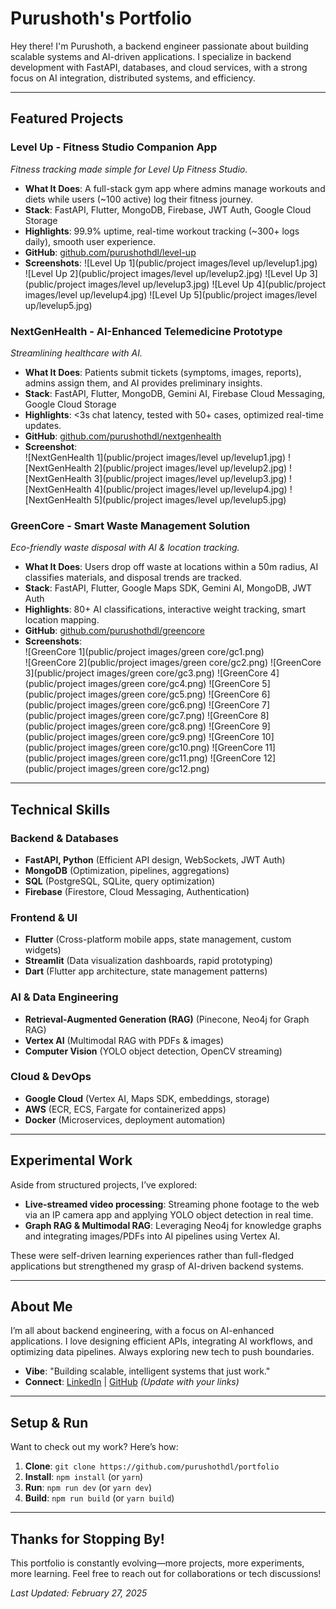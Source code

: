 # Purushoth's Portfolio

Hey there! I'm Purushoth, a backend engineer passionate about building scalable systems and AI-driven applications. I specialize in backend development with FastAPI, databases, and cloud services, with a strong focus on AI integration, distributed systems, and efficiency.

---

## Featured Projects

### Level Up - Fitness Studio Companion App
*Fitness tracking made simple for Level Up Fitness Studio.*

- **What It Does**: A full-stack gym app where admins manage workouts and diets while users (~100 active) log their fitness journey.
- **Stack**: FastAPI, Flutter, MongoDB, Firebase, JWT Auth, Google Cloud Storage
- **Highlights**: 99.9% uptime, real-time workout tracking (~300+ logs daily), smooth user experience.
- **GitHub**: [github.com/purushothdl/level-up](https://github.com/purushothdl/level-up) 
- **Screenshots**:
  ![Level Up 1](public/project images/level up/levelup1.jpg)  
  ![Level Up 2](public/project images/level up/levelup2.jpg)
  ![Level Up 3](public/project images/level up/levelup3.jpg)
  ![Level Up 4](public/project images/level up/levelup4.jpg)
  ![Level Up 5](public/project images/level up/levelup5.jpg)
  
### NextGenHealth - AI-Enhanced Telemedicine Prototype
*Streamlining healthcare with AI.*

- **What It Does**: Patients submit tickets (symptoms, images, reports), admins assign them, and AI provides preliminary insights.
- **Stack**: FastAPI, Flutter, MongoDB, Gemini AI, Firebase Cloud Messaging, Google Cloud Storage
- **Highlights**: <3s chat latency, tested with 50+ cases, optimized real-time updates.
- **GitHub**: [github.com/purushothdl/nextgenhealth](https://github.com/purushothdl/nextgenhealth)  
- **Screenshot**:  
  ![NextGenHealth 1](public/project images/level up/levelup1.jpg)
  ![NextGenHealth 2](public/project images/level up/levelup2.jpg)
  ![NextGenHealth 3](public/project images/level up/levelup3.jpg)
  ![NextGenHealth 4](public/project images/level up/levelup4.jpg)
  ![NextGenHealth 5](public/project images/level up/levelup5.jpg)
    
### GreenCore - Smart Waste Management Solution
*Eco-friendly waste disposal with AI & location tracking.*

- **What It Does**: Users drop off waste at locations within a 50m radius, AI classifies materials, and disposal trends are tracked.
- **Stack**: FastAPI, Flutter, Google Maps SDK, Gemini AI, MongoDB, JWT Auth
- **Highlights**: 80+ AI classifications, interactive weight tracking, smart location mapping.
- **GitHub**: [github.com/purushothdl/greencore](https://github.com/purushothdl/green-core) 
- **Screenshots**:  
  ![GreenCore 1](public/project images/green core/gc1.png)  
  ![GreenCore 2](public/project images/green core/gc2.png)
  ![GreenCore 3](public/project images/green core/gc3.png)
  ![GreenCore 4](public/project images/green core/gc4.png)
  ![GreenCore 5](public/project images/green core/gc5.png)
  ![GreenCore 6](public/project images/green core/gc6.png) 
  ![GreenCore 7](public/project images/green core/gc7.png)
  ![GreenCore 8](public/project images/green core/gc8.png)
  ![GreenCore 9](public/project images/green core/gc9.png)
  ![GreenCore 10](public/project images/green core/gc10.png)
  ![GreenCore 11](public/project images/green core/gc11.png)
  ![GreenCore 12](public/project images/green core/gc12.png)


---

## Technical Skills

### Backend & Databases
- **FastAPI, Python** (Efficient API design, WebSockets, JWT Auth)
- **MongoDB** (Optimization, pipelines, aggregations)
- **SQL** (PostgreSQL, SQLite, query optimization)
- **Firebase** (Firestore, Cloud Messaging, Authentication)

### Frontend & UI
- **Flutter** (Cross-platform mobile apps, state management, custom widgets)
- **Streamlit** (Data visualization dashboards, rapid prototyping)
- **Dart** (Flutter app architecture, state management patterns)

### AI & Data Engineering
- **Retrieval-Augmented Generation (RAG)** (Pinecone, Neo4j for Graph RAG)
- **Vertex AI** (Multimodal RAG with PDFs & images)
- **Computer Vision** (YOLO object detection, OpenCV streaming)

### Cloud & DevOps
- **Google Cloud** (Vertex AI, Maps SDK, embeddings, storage)
- **AWS** (ECR, ECS, Fargate for containerized apps)
- **Docker** (Microservices, deployment automation)

---

## Experimental Work
Aside from structured projects, I’ve explored:
- **Live-streamed video processing**: Streaming phone footage to the web via an IP camera app and applying YOLO object detection in real time.
- **Graph RAG & Multimodal RAG**: Leveraging Neo4j for knowledge graphs and integrating images/PDFs into AI pipelines using Vertex AI.

These were self-driven learning experiences rather than full-fledged applications but strengthened my grasp of AI-driven backend systems.

---

## About Me
I’m all about backend engineering, with a focus on AI-enhanced applications. I love designing efficient APIs, integrating AI workflows, and optimizing data pipelines. Always exploring new tech to push boundaries.

- **Vibe**: "Building scalable, intelligent systems that just work."
- **Connect**: [LinkedIn](https://www.linkedin.com/in/dl-purushoth-b2a5a52a7/) | [GitHub](https://github.com/purushothdl) *(Update with your links)*

---

## Setup & Run
Want to check out my work? Here’s how:
1. **Clone**: `git clone https://github.com/purushothdl/portfolio` 
2. **Install**: `npm install` (or `yarn`)
3. **Run**: `npm run dev` (or `yarn dev`)
4. **Build**: `npm run build` (or `yarn build`)

---

## Thanks for Stopping By!
This portfolio is constantly evolving—more projects, more experiments, more learning. Feel free to reach out for collaborations or tech discussions!

*Last Updated: February 27, 2025*


